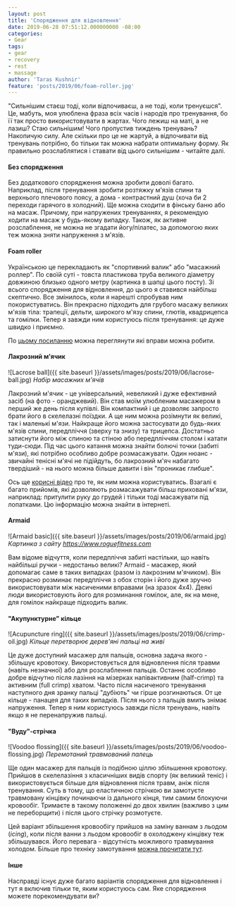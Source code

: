 ```yaml
---
layout: post
title: 'Спорядження для відновлення'
date: 2019-06-28 07:51:12.000000000 -08:00
categories:
- Gear
tags:
- gear
- recovery
- rest
- massage
author: 'Taras Kushnir'
feature: 'posts/2019/06/foam-roller.jpg'
---
```


"Сильнішим стаєш тоді, коли відпочиваєш, а не тоді, коли тренуєшся". Це, мабуть, моя улюблена фраза всіх часів і народів про тренування, бо її так просто використовувати в жартах. Чого лежиш на маті, а не лазиш? Стаю сильнішим! Чого пропустив тиждень тренувань? Накопичую силу. Але скільки про це не жартуй, а відпочивати від тренувань потрібно, бо тільки так можна набрати оптимальну форму. Як правильно розслаблятися і ставати від цього сильнішим - читайте далі.

<!--more-->

#### Без спорядження

Без додаткового спорядження можна зробити доволі багато. Наприклад, після тренування зробити розтяжку м'язів спини та верхнього плечового поясу, а дома - контрастний душ (хоча би 2 переходи гарячого в холодний). Ще можна сходити в фінську баню або на масаж. Причому, при напружених тренуваннях, я рекомендую ходити на масаж у будь-якому випадку. Також, як активне розслаблення, не можна не згадати йогу/пілатес, за допомогою яких теж можна зняти напруження з м'язів.

#### Foam roller

Українською це перекладають як "спортивний валик" або "масажний роллер". По своїй суті - товста пластикова труба великого діаметру довжиною близько одного метру (картинка в шапці цього посту). Зі всього спорядження для відновлення, до цього я ставився найбільш скептично. Все змінилось, коли я нарешті спробував ним покористуватись. Він прекрасно підходить для грубого масажу великих м'язів тіла: трапеції, дельти, широкого м'язу спини, глютів, квадрицепса та гомілки. Тепер я завжди ним користуюсь після тренування: це дуже швидко і приємно.

По [цьому посиланню](https://www.rei.com/learn/expert-advice/foam-roller-exercises.html) можна переглянути які вправи можна робити.

#### Лакрозний м'ячик

![Lacrose ball]({{ site.baseurl }}/assets/images/posts/2019/06/lacrose-ball.jpg)
*Набір масажних м'ячів*

Лакрозний м'ячик - це універсальний, невеликий і дуже ефективний засіб (на фото - оранджевий). Він став моїм улюбленим масажером в перший же день після купівлі. Він компактний і це дозволяє запросто брати його в скелелазні поїздки. А ще ним можна розімнути як великі, так і маленькі м'язи. Найкраще його можна застосувати до будь-яких м'язів спини, передпліччя (зверху та знизу) та трицепса. Достатньо затиснути його між спиною та стіною або передпліччям столом і катати туди-сюди. Під час цього катання можна знайти болючі точки (забиті м'язи), які потрібно особливо добре розмасажувати. Один нюанс - звичайні тенісні м'ячі не підійдуть, бо лакрозний м'яч набагато твердіший - на нього можна більше давити і він "проникає глибше".

Ось ще [корисні відео](https://www.youtube.com/watch?v=EDDV_rkrDIM) про те, як ним можна користуватись. Взагалі є багато прийомів, які дозволяють розмасажувати більш приховані м'язи, наприклад: притулити руку до грудей і тільки тоді масажувати під лопатками. Цю інформацію можна знайти в інтернеті.

#### Armaid

![Armaid basic]({{ site.baseurl }}/assets/images/posts/2019/06/armaid.jpg)
*Картинка з сайту https://www.roguefitness.com*

Вам відоме відчуття, коли передпліччя забиті настільки, що навіть найбільші ручки - недостаньо великі? Armaid - масажер, який допомагає саме в таких випадках (разом із лакрозним м'ячиком). Він прекрасно розминає передпліччя з обох сторін і його дуже зручно використовувати між насиченими вправами (на зразок 4х4). Деякі люди використовують його для розминання гомілок, але, як на мене, для гомілок найкраще підходить валик.

#### "Акупунктурне" кільце

![Acupuncture ring]({{ site.baseurl }}/assets/images/posts/2019/06/crimp-oil.jpg)
*Кільце перетворює дерев'яні пальці на живі*

Це дуже доступний масажер для пальців, основна задача якого - збільшує кровотоку. Використовується для відновлення після травми (навіть незначної) або для розслаблення пальців. Останнє особливо добре відчутно після лазіння на мізерках напівактивним (half-crimp) та активним (full crimp) хватом. Часто після насиченого тренування наступного дня зранку пальці "дубіють" чи гірше розгинаються. От це кільце - панацея для таких випадків. Після нього з пальців вмить знімає напруження. Тепер я ним користуюсь завжди після тренувань, навіть якщо я не перенапружив пальці.

#### "Вуду"-стрічка

![Voodoo flossing]({{ site.baseurl }}/assets/images/posts/2019/06/voodoo-flossing.jpg)
*Перемотаний травмований палець*

Ще один масажер для пальців із подібною ціллю збільшення кровотоку. Прийшов в скелелазіння з класичніших видів спорту (як великий теніс) і використовується більше для відновлення після травм, аніж після тренування. Суть в тому, що еластичною стрічкою ви замотуєте травмовану кінцівку починаючи із дального кінця, тим самим блокуючи кровообіг. Тримаєте в такому положенні до двох хвилин (важливо з цим не переборщити) і після цього стрічку розмотуєте.

Цей варіант збільшення кровообігу прийшов на заміну ваннам з льодом (_icing_), коли після ванни з льодом кровообіг в охолоджену кінцівку теж збільшувався. Його перевага - відсутність можливого травмування холодом. Більше про техніку замотування [можна прочитати тут](http://www.hcrbeta.com/climbers-should-experiment-with-voodoo-flossing/).

#### Інше

Насправді існує дуже багато варіантів спорядження для відновлення і тут я включив тільки те, яким користуюсь сам. Яке спорядження можете порекомендувати ви?
